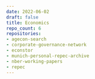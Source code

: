 ```yaml
---
date: 2022-06-02
draft: false
title: Economics
repo_count: 6
repositories:
- agecon-search
- corporate-governance-network
- econstor
- munich-personal-repec-archive
- nber-working-papers
- repec
---
```



